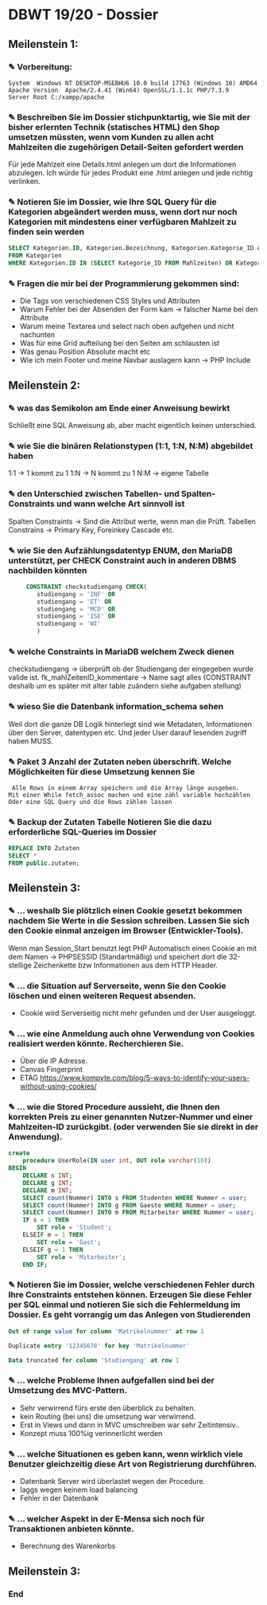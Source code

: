 # DBWT 19/20 - Dossier

## Meilenstein 1:
### ✎ Vorbereitung:
    System	Windows NT DESKTOP-MSEBHU6 10.0 build 17763 (Windows 10) AMD64
    Apache Version	Apache/2.4.41 (Win64) OpenSSL/1.1.1c PHP/7.3.9
    Server Root	C:/xampp/apache

### ✎  Beschreiben Sie im Dossier stichpunktartig, wie Sie mit der bisher erlernten Technik (statisches HTML) den Shop umsetzen müssten, wenn vom Kunden zu allen acht Mahlzeiten die zugehörigen Detail-Seiten gefordert werden
Für jede Mahlzeit eine Details.html anlegen um dort die Informationen abzulegen.
Ich würde für jedes Produkt eine .html anlegen und jede richtig verlinken.


### ✎ Notieren Sie im Dossier, wie Ihre SQL Query für die Kategorien abgeändert werden muss, wenn dort nur noch Kategorien mit mindestens einer verfügbaren Mahlzeit zu finden sein werden
```sql
SELECT Kategorien.ID, Kategorien.Bezeichnung, Kategorien.Kategorie_ID AS Oberkategorie
FROM Kategorien
WHERE Kategorien.ID IN (SELECT Kategorie_ID FROM Mahlzeiten) OR Kategorien.Kategorie_ID IS NULL
```

### ✎ Fragen die mir bei der Programmierung gekommen sind:
- Die Tags von verschiedenen CSS Styles und Attributen
- Warum Fehler bei der Absenden der Form kam -> falscher Name bei den Attribute
- Warum meine Textarea und select nach oben aufgehen und nicht nachunten
- Was für eine Grid aufteilung bei den Seiten am schlausten ist
- Was genau Position Absolute macht etc
- Wie ich mein Footer und meine Navbar auslagern kann -> PHP Include


## Meilenstein 2:
### ✎ was das Semikolon am Ende einer Anweisung bewirkt
Schließt eine SQL Anweisung ab,  aber macht eigentlich keinen unterschied.

### ✎ wie Sie die binären Relationstypen (1:1, 1:N, N:M) abgebildet haben
1:1 -> 1 kommt zu 1
1:N -> N kommt zu 1
N:M -> eigene Tabelle

### ✎ den Unterschied zwischen Tabellen- und Spalten-Constraints und wann welche Art sinnvoll ist
Spalten Constraints -> Sind die Attribut werte, wenn man die Prüft.
Tabellen Constrains -> Primary Key, Foreinkey Cascade etc.

### ✎ wie Sie den Aufzählungsdatentyp ENUM, den MariaDB unterstützt, per CHECK Constraint auch in anderen DBMS nachbilden könnten
```sql
     CONSTRAINT checkstudiengang CHECK(
        studiengang = 'INF' OR
        studiengang = 'ET' OR
        studiengang = 'MCD' OR
        studiengang = 'ISE' OR
        studiengang = 'WI'
        )
```

### ✎ welche Constraints in MariaDB welchem Zweck dienen
checkstudiengang -> überprüft ob der Studiengang der eingegeben wurde valide ist.
fk_mahlZeitenID_kommentare -> Name sagt alles (CONSTRAINT deshalb um es später mit alter table zuändern siehe aufgaben stellung)

### ✎ wieso Sie die Datenbank information_schema sehen
Weil dort die ganze DB Logik hinterlegt sind wie Metadaten, Informationen über den Server, datentypen etc.
Und jeder User darauf lesenden zugriff haben MUSS.
### ✎  Paket 3 Anzahl der Zutaten neben überschrift. Welche Möglichkeiten für diese Umsetzung kennen Sie
 	 Alle Rows in einem Array speichern und die Array länge ausgeben.
 	Mit einer While fetch_assoc machen und eine zähl variable hochzählen
 	Oder eine SQL Query und die Rows zählen lassen

### ✎ Backup der Zutaten Tabelle  Notieren Sie die dazu erforderliche SQL-Queries im Dossier
```sql
REPLACE INTO Zutaten
SELECT *
FROM public.zutaten;
```
## Meilenstein 3: 

### ✎ ... weshalb Sie plötzlich einen Cookie gesetzt bekommen nachdem Sie Werte in die Session schreiben. Lassen Sie sich den Cookie einmal anzeigen im Browser (Entwickler-Tools).
Wenn man Session_Start benutzt legt PHP Automatisch einen Cookie an mit dem Namen -> PHPSESSID (Standartmäßig) und speichert dort die 32-stellige Zeichenkette bzw Informationen aus dem HTTP Header.


### ✎ ... die Situation auf Serverseite, wenn Sie den Cookie löschen und einen weiteren Request absenden.
- Cookie wird Serverseitig nicht mehr gefunden und der User ausgeloggt.

### ✎ ... wie eine Anmeldung auch ohne Verwendung von Cookies realisiert werden könnte. Recherchieren Sie.
- Über die IP Adresse.
- Canvas Fingerprint
- ETAG
https://www.kompyte.com/blog/5-ways-to-identify-your-users-without-using-cookies/

### ✎ ... wie die Stored Procedure aussieht, die Ihnen den korrekten Preis zu einer genannten Nutzer-Nummer und einer Mahlzeiten-ID zurückgibt. (oder verwenden Sie sie direkt in der Anwendung).
```sql
create
    procedure UserRole(IN user int, OUT role varchar(10))
BEGIN
    DECLARE s INT;
    DECLARE g INT;
    DECLARE m INT;
    SELECT count(Nummer) INTO s FROM Studenten WHERE Nummer = user;
    SELECT count(Nummer) INTO g FROM Gaeste WHERE Nummer = user;
    SELECT count(Nummer) INTO m FROM Mitarbeiter WHERE Nummer = user;
    IF s = 1 THEN
        SET role = 'Student';
    ELSEIF m = 1 THEN
        SET role = 'Gast';
    ELSEIF g = 1 THEN
        SET role = 'Mitarbeiter';
    END IF;
```


### ✎ Notieren Sie im Dossier, welche verschiedenen Fehler durch Ihre Constraints entstehen können. Erzeugen Sie diese Fehler per SQL einmal und notieren Sie sich die Fehlermeldung im Dossier. Es geht vorrangig um das Anlegen von Studierenden
```sql
Out of range value for column 'Matrikelnummer' at row 1
```

```sql
Duplicate entry '12345678' for key 'Matrikelnummer'
```
```sql
Data truncated for column 'Studiengang' at row 1
```


### ✎ ... welche Probleme Ihnen aufgefallen sind bei der Umsetzung des MVC-Pattern.
- Sehr verwirrend fürs erste den überblick zu behalten.
- kein Routing (bei uns) die umsetzung war verwirrend.
- Erst in Views und dann in MVC umschreiben war sehr Zeitintensiv..
- Konzept muss 100%ig verinnerlicht werden

### ✎ ... welche Situationen es geben kann, wenn wirklich viele Benutzer gleichzeitig diese Art von Registrierung durchführen.
- Datenbank Server wird überlastet wegen der Procedure.
- laggs wegen keinem load balancing
- Fehler in der Datenbank

### ✎ ... welcher Aspekt in der E-Mensa sich noch für Transaktionen anbieten könnte.
- Berechnung des Warenkorbs






## Meilenstein 3: 


### End
